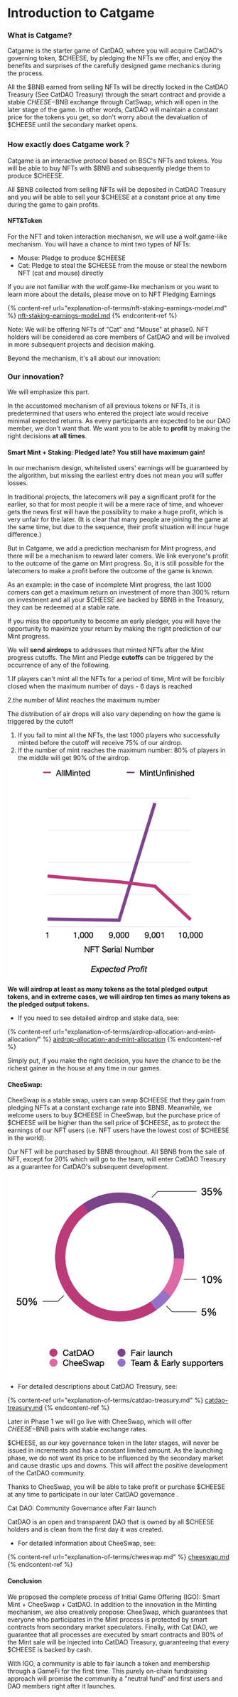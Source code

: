 # Introduction to Catgame

### **What is Catgame?**

Catgame is the starter game of CatDAO, where you will acquire CatDAO's governing token, $CHEESE, by pledging the NFTs we offer, and enjoy the benefits and surprises of the carefully designed game mechanics during the process.

All the $BNB earned from selling NFTs will be directly locked in the CatDAO Treasury (See CatDAO Treasury) through the smart contract and provide a stable $CHEESE-$BNB exchange through CatSwap, which will open in the later stage of the game. In other words, CatDAO will maintain a constant price for the tokens you get, so don't worry about the devaluation of $CHEESE until the secondary market opens.

### How exactly does Catgame work？

Catgame is an interactive protocol based on BSC's NFTs and tokens. You will be able to buy NFTs with $BNB and subsequently pledge them to produce $CHEESE.

All $BNB collected from selling NFTs will be deposited in CatDAO Treasury and you will be able to sell your $CHEESE at a constant price at any time during the game to gain profits.

#### NFT\&Token

For the NFT and token interaction mechanism, we will use a wolf.game-like mechanism. You will have a chance to mint two types of NFTs:

* Mouse: Pledge to produce $CHEESE
* Cat: Pledge to steal the $CHEESE from the mouse or steal the newborn NFT (cat and mouse) directly

If you are not familiar with the wolf.game-like mechanism or you want to learn more about the details, please move on to NFT Pledging Earnings

{% content-ref url="explanation-of-terms/nft-staking-earnings-model.md" %}
[nft-staking-earnings-model.md](explanation-of-terms/nft-staking-earnings-model.md)
{% endcontent-ref %}

Note: We will be offering NFTs of "Cat" and "Mouse" at phase0. NFT holders will be considered as core members of CatDAO and will be involved in more subsequent projects and decision making.



Beyond the mechanism, it's all about our innovation:

### Our innovation?

We will emphasize this part.

In the accustomed mechanism of all previous tokens or NFTs, it is predetermined that users who entered the project late would receive minimal expected returns. As every participants are expected to be our DAO member, we don't want that. We want you to be able to **profit** by making the right decisions **at all times**.&#x20;

#### Smart Mint + Staking: Pledged late? You still have maximum gain!

In our mechanism design, whitelisted users' earnings will be guaranteed by the algorithm, but missing the earliest entry does not mean you will suffer losses.

In traditional projects, the latecomers will pay a significant profit for the earlier, so that for most people it will be a mere race of time, and whoever gets the news first will have the possibility to make a huge profit, which is very unfair for the later. (It is clear that many people are joining the game at the same time, but due to the sequence, their profit situation will incur huge difference.)

But in Catgame, we add a prediction mechanism for Mint progress, and there will be a mechanism to reward later comers. We link everyone's profit to the outcome of the game on Mint progress. So, it is still possible for the latecomers to make a profit before the outcome of the game is known.

As an example: in the case of incomplete Mint progress, the last 1000 comers can get a maximum return on investment of more than 300% return on investment and all your $CHEESE are backed by $BNB in the Treasury, they can be redeemed at a stable rate.

If you miss the opportunity to become an early pledger, you will have the opportunity to maximize your return by making the right prediction of our Mint progress.

We will **send airdrops** to addresses that minted NFTs after the Mint progress cutoffs. The Mint and Pledge **cutoffs** can be triggered by the occurrence of any of the following.

1.If players can't mint all the NFTs for a period of time, Mint will be forcibly closed when the maximum number of days - 6 days is reached

2.the number of Mint reaches the maximum number

The distribution of air drops will also vary depending on how the game is triggered by the cutoff

1. If you fail to mint all the NFTs, the last 1000 players who successfully minted before the cutoff will receive 75% of our airdrop.
2. If the number of mint reaches the maximum number: 80% of players in the middle will get 90% of the airdrop.

![](<.gitbook/assets/image (5).png>)

**We will airdrop at least as many tokens as the total pledged output tokens, and in extreme cases, we will airdrop ten times as many tokens as the pledged output tokens.**

* If you need to see detailed airdrop and stake data, see:

{% content-ref url="explanation-of-terms/airdrop-allocation-and-mint-allocation/" %}
[airdrop-allocation-and-mint-allocation](explanation-of-terms/airdrop-allocation-and-mint-allocation/)
{% endcontent-ref %}

Simply put, if you make the right decision, you have the chance to be the richest gainer in the house at any time in our games.

#### CheeSwap:

CheeSwap is a stable swap, users can swap $CHEESE that they gain from pledging NFTs at a constant exchange rate into $BNB. Meanwhile, we welcome users to buy $CHEESE in CheeSwap, but the purchase price of $CHEESE will be higher than the sell price of $CHEESE, as to protect the earnings of our NFT users (i.e. NFT users have the lowest cost of $CHEESE in the world).

Our NFT will be purchased by $BNB throughout. All $BNB from the sale of NFT, except for 20% which will go to the team, will enter CatDAO Treasury as a guarantee for CatDAO's subsequent development.

![](<.gitbook/assets/image (4).png>)

* For detailed descriptions about CatDAO Treasury, see:

{% content-ref url="explanation-of-terms/catdao-treasury.md" %}
[catdao-treasury.md](explanation-of-terms/catdao-treasury.md)
{% endcontent-ref %}

Later in Phase 1 we will go live with CheeSwap, which will offer $CHEESE-$BNB pairs with stable exchange rates.

$CHEESE, as our key governance token in the later stages, will never be issued in increments and has a constant limited amount. As the launching phase, we do not want its price to be influenced by the secondary market and cause drastic ups and downs. This will affect the positive development of the CatDAO community.

Thanks to CheeSwap, you will be able to take profit or purchase $CHEESE at any time to participate in our later CatDAO governance .

Cat DAO: Community Governance after Fair launch

CatDAO is an open and transparent DAO that is owned by all $CHEESE holders and is clean from the first day it was created.

* For detailed information about CheeSwap, see:

{% content-ref url="explanation-of-terms/cheeswap.md" %}
[cheeswap.md](explanation-of-terms/cheeswap.md)
{% endcontent-ref %}

#### Conclusion

We proposed the complete process of Initial Game Offering (IGO): Smart Mint + CheeSwap + CatDAO. In addition to the innovation in the Minting mechanism, we also creatively propose: CheeSwap, which guarantees that everyone who participates in the Mint process is protected by smart contracts from secondary market speculators. Finally, with Cat DAO, we guarantee that all processes are executed by smart contracts and 80% of the Mint sale will be injected into CatDAO Treasury, guaranteeing that every $CHEESE is backed by cash.

With IGO, a community is able to fair launch a token and membership through a GameFi for the first time. This purely on-chain fundraising approach will promise the community a "neutral fund" and first users and DAO members right after it launches.
